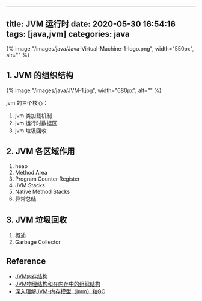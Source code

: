 
---
title: JVM 运行时
date: 2020-05-30 16:54:16
tags: [java,jvm]
categories: java
---

{% image "/images/java/Java-Virtual-Machine-1-logo.png", width="550px", alt="" %}

<!-- more -->

## 1. JVM 的组织结构

{% image "/images/java/JVM-1.jpg", width="680px", alt="" %}

jvm 的三个核心：

 1. jvm 类加载机制
 2. jvm 运行时数据区
 3. jvm 垃圾回收

## 2. JVM 各区域作用

1. heap
2. Method Area
3. Program Counter Register
4. JVM Stacks
5. Native Method Stacks
6. 异常总结

## 3. JVM 垃圾回收

1. 概述
2. Garbage Collector

## Reference

- [JVM内存结构](https://zhuanlan.zhihu.com/p/130945995)
- [JVM物理结构和在内存中的组织结构](https://www.cnblogs.com/nizuimeiabc1/p/4254116.html)
- [深入理解JVM-内存模型（jmm）和GC](https://zhuanlan.zhihu.com/p/121744378)